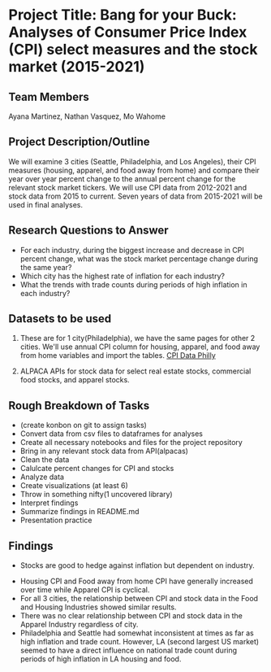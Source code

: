 # Project Title: **Bang for your Buck: Analyses of Consumer Price Index (CPI) select measures and the stock market (2015-2021)**
 
## Team Members
Ayana Martinez, Nathan Vasquez, Mo Wahome

## Project Description/Outline
We will examine 3 cities (Seattle, Philadelphia, and Los Angeles), their CPI measures (housing, apparel, and food away from home) and compare their year over year percent change to the annual percent change for the relevant stock market tickers. We will use CPI data from 2012-2021 and stock data from 2015 to current. Seven years of data from 2015-2021 will be used in final analyses. 

## Research Questions to Answer 
- For each industry, during the biggest increase and decrease in CPI percent change, what was the stock market percentage change during the same year?
- Which city has the highest rate of inflation for each industry?
- What the trends with trade counts during periods of high inflation in each industry?

## Datasets to be used
1. These are for 1 city(Philadelphia), we have the same pages for other 2 cities. We'll use annual CPI column for housing, apparel, and food away from home variables and import the tables.
[CPI Data Philly](https://www.bls.gov/regions/mid-atlantic/news-release/consumerpriceindex_philadelphia.htm)

2. ALPACA APIs for stock data for select real estate stocks, commercial food stocks, and apparel stocks.

## Rough Breakdown of Tasks
- (create konbon on git to assign tasks)
- Convert data from csv files to dataframes for analyses
- Create all necessary notebooks and files for the project repository
- Bring in any relevant stock data from API(alpacas)
- Clean the data 
- Calulcate percent changes for CPI and stocks
- Analyze data
- Create visualizations (at least 6)
- Throw in something nifty(1 uncovered library)
- Interpret findings
- Summarize findings in README.md
- Presentation practice

## Findings
* Stocks are good to hedge against inflation but dependent on industry.
- Housing CPI and Food away from home CPI have generally increased over time while Apparel CPI is cyclical.
- For all 3 cities, the relationship between CPI and stock data in the Food and Housing Industries showed similar results. 
- There was no clear relationship between CPI and stock data in the Apparel Industry regardless of city.
- Philadelphia and Seattle had somewhat inconsistent at times as far as high inflation and trade count. However, LA (second largest US market) seemed to have a direct influence on national trade count during periods of high inflation in LA housing and food.
